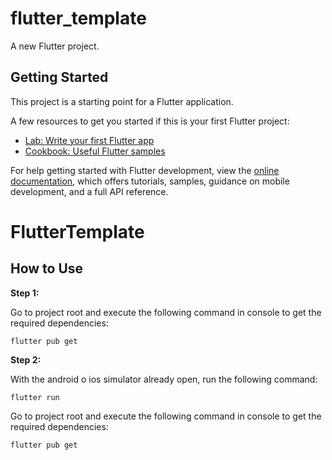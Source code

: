 # flutter_template

A new Flutter project.

## Getting Started

This project is a starting point for a Flutter application.

A few resources to get you started if this is your first Flutter project:

- [Lab: Write your first Flutter app](https://docs.flutter.dev/get-started/codelab)
- [Cookbook: Useful Flutter samples](https://docs.flutter.dev/cookbook)

For help getting started with Flutter development, view the
[online documentation](https://docs.flutter.dev/), which offers tutorials,
samples, guidance on mobile development, and a full API reference.

# FlutterTemplate

## How to Use

**Step 1:**

Go to project root and execute the following command in console to get the required dependencies:

```
flutter pub get
```

**Step 2:**

With the android o ios simulator already open, run the following command:

```
flutter run
```

Go to project root and execute the following command in console to get the required dependencies:

```
flutter pub get
```
